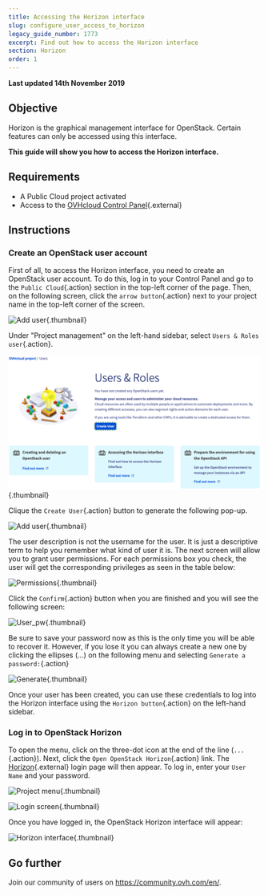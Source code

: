 ```yaml
---
title: Accessing the Horizon interface
slug: configure_user_access_to_horizon
legacy_guide_number: 1773
excerpt: Find out how to access the Horizon interface
section: Horizon
order: 1
---
```


**Last updated 14th November 2019**

## Objective

Horizon is the graphical management interface for OpenStack. Certain features can only be accessed using this interface.

**This guide will show you how to access the Horizon interface.**


## Requirements

- A Public Cloud project activated
- Access to the [OVHcloud Control Panel](https://ca.ovh.com/auth/?action=gotomanager&from=https://www.ovh.com.au/&ovhSubsidiary=au){.external}

## Instructions

### Create an OpenStack user account

First of all, to access the Horizon interface, you need to create an OpenStack user account. To do this, log in to your Control Panel and go to the `Public Cloud`{.action} section in the top-left corner of the page. Then, on the following screen, click the `arrow button`{.action} next to your project name in the top-left corner of the screen.

![Add user](images/select_project.png){.thumbnail}

Under "Project management" on the left-hand sidebar, select `Users & Roles user`{.action}.

![User roles](images/users_roles.png){.thumbnail}

Clique the `Create User`{.action} button to generate the following pop-up.

![Add user](images/adduser.png){.thumbnail}

The user description is not the username for the user. It is just a descriptive term to help you remember what kind of user it is. The next screen will allow you to grant user permissions. For each permissions box you check, the user will get the corresponding privileges as seen in the table below:

![Permissions](images/permissions.png){.thumbnail}

Click the `Confirm`{.action} button when you are finished and you will see the following screen:

![User_pw](images/user_pw.png){.thumbnail}

Be sure to save your password now as this is the only time you will be able to recover it. However, if you lose it you can always create a new one by clicking the ellipses (...) on the following menu and selecting `Generate a password:`{.action}

![Generate](images/generatepw.png){.thumbnail}

Once your user has been created, you can use these credentials to log into the Horizon interface using the `Horizon button`{.action} on the left-hand sidebar.

### Log in to OpenStack Horizon

To open the menu, click on the three-dot icon at the end of the line (`...`{.action}). Next, click the `Open OpenStack Horizon`{.action} link. The [Horizon](https://horizon.cloud.ovh.net/auth/login/){.external} login page will then appear. To log in, enter your `User Name` and your password.

![Project menu](images/3_H_open_menu.png){.thumbnail}

![Login screen](images/4_H_login_window.png){.thumbnail}

Once you have logged in, the OpenStack Horizon interface will appear:

![Horizon interface](images/5_H_view.png){.thumbnail}


## Go further

Join our community of users on <https://community.ovh.com/en/>.
